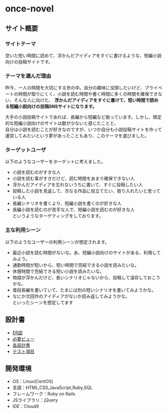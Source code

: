 
# once-novel

## サイト概要
### サイトテーマ
空いた短い時間に読めて、浮かんだアイディアをすぐに書けるような、短編小説向けの投稿サイトです。

### テーマを選んだ理由

昨今、一人の時間を大切にする世の中。自分の趣味に没頭したいけど、プライベートの時間が取りにくく、小説を読む時間や書く時間に多くの時間を確保できない、そんな人に向けた、
<b>浮かんだアイディアをすぐに書けて、短い時間で読める短編小説向けの投稿SNSサイトになります。</b><br>

大手の小説投稿サイトであれば、長編から短編など揃っています。しかし、限定的な短編小説向けのサイトは数が少ないと感じたことと、<br>
自分は小説を読むことが好きなのですが、いつか自分も小説投稿サイトを作って運営してみたいという夢があったこともあり、このテーマを選びました。



### ターゲットユーザ
以下のようなユーザーをターゲットに考えました。
* 小説を読むのがすきな人
* 小説を読む事がすきだけど、読む時間をあまり確保できない人
* 浮かんだアイディアを忘れないうちに書いて、すぐに投稿したい人
* 投稿した小説を見返して、次なる作品に役立てたい、取り入れたいと思っている人
* 長編シナリオを書くより、短編小説を書くのが好きな人
* 長編小説を読むのが苦手な人で、短編小説を読むのが好きな人
<br>というようなターゲティングをしております。

### 主な利用シーン
以下のようなユーザーの利用シーンが想定されます。
* 最近小説を読む時間がないな。あ、短編小説向けのサイトがある、利用してみよう。
* 通勤時間が短いから、短い時間で完結できる小説を読みたいな。
* 休憩時間で完結できる短い小説を読みたいな。
* 物語が浮かんだけど、長いシナリオじゃないから、投稿して温存しておこうかな。
* 普段長編を書いていて、たまには別の短いシナリオを書いてみようかな。
* なにか次回作のアイディアがないか読み返してみようかな。
<br>といったシーンを想定してます

## 設計書

- <a href="https://app.diagrams.net/?libs=general;er#G1kJCeQWAqRUwTMdhXWep3YkodhCEXhbSp">ER図</a>
- <a href="https://app.diagrams.net/?libs=general;er#G1kJCeQWAqRUwTMdhXWep3YkodhCEXhbSp">必要ビュー</a>
- <a href="https://docs.google.com/spreadsheets/d/1V4gtMzF0lgv0I9P0Jh5aeIj6qb_Efs8jLZ06t3KX2OI/edit#gid=1411163324">各設計書</a>
- <a href="https://docs.google.com/spreadsheets/d/1a5pcw6i8_9ZsrdQQYlYQNK22eQk0LVCiqGn0Bjhq6nc/edit#gid=332850601">テスト項目</a>

## 開発環境
- OS：Linux(CentOS)
- 言語：HTML,CSS,JavaScript,Ruby,SQL
- フレームワーク：Ruby on Rails
- JSライブラリ：jQuery
- IDE：Cloud9


